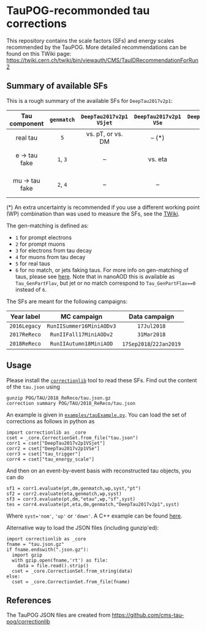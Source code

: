 # TauPOG-recommonded tau corrections

This repository contains the scale factors (SFs) and energy scales recommended by the TauPOG.
More detailed recommendations can be found on this TWiki page: https://twiki.cern.ch/twiki/bin/viewauth/CMS/TauIDRecommendationForRun2


## Summary of available SFs

This is a rough summary of the available SFs for `DeepTau2017v2p1`:

| Tau component  | `genmatch`  | `DeepTau2017v2p1` `VSjet`  | `DeepTau2017v2p1` `VSe`  | `DeepTau2017v2p1` `VSmu`  | energy scale   |
|:--------------:|:-----------:|:--------------------------:|:------------------------:|:-------------------------:|:--------------:|
| real tau       | `5`         | vs. pT, or vs. DM          | – (*)                    | – (*)                     | vs. DM         |
| e -> tau fake  | `1`, `3`    | –                          | vs. eta                  | –                         | vs. DM and eta |
| mu -> tau fake | `2`, `4`    | –                          | –                        | vs. eta                   | – (±1% unc.)   |

(*) An extra uncertainty is recommended if you use a different working point (WP) combination than was used to measure the SFs,
see the [TWiki](https://twiki.cern.ch/twiki/bin/viewauth/CMS/TauIDRecommendationForRun2).

The gen-matching is defined as:
* `1` for prompt electrons
* `2` for prompt muons
* `3` for electrons from tau decay
* `4` for muons from tau decay
* `5` for real taus
* `6` for no match, or jets faking taus.
For more info on gen-matching of taus, please see [here](https://twiki.cern.ch/twiki/bin/viewauth/CMS/HiggsToTauTauWorking2016#MC_Matching).
Note that in nanoAOD this is available as `Tau_GenPartFlav`, but jet or no match correspond to `Tau_GenPartFlav==0` instead of `6`.

The SFs are meant for the following campaigns:

| Year label   | MC campaign              | Data campaign           |
|:------------:|:------------------------:| :----------------------:|
| `2016Legacy` | `RunIISummer16MiniAODv3` | `17Jul2018`             |
| `2017ReReco` | `RunIIFall17MiniAODv2`   | `31Mar2018`             |
| `2018ReReco` | `RunIIAutumn18MiniAOD`   | `17Sep2018`/`22Jan2019` |


## Usage

Please install the [`correctionlib`](https://github.com/cms-nanoAOD/correctionlib) tool to read these SFs.
Find out the content of the `tau.json` using
```
gunzip POG/TAU/2018_ReReco/tau.json.gz
correction summary POG/TAU/2018_ReReco/tau.json
```
An example is given in [`examples/tauExample.py`](../../examples/tauExample.py).
You can load the set of corrections as follows in python as
```
import correctionlib as _core
cset = _core.CorrectionSet.from_file("tau.json")
corr1 = cset["DeepTau2017v2p1VSjet"]
corr2 = cset["DeepTau2017v2p1VSe"]
corr3 = cset["tau_trigger"]
corr4 = cset["tau_energy_scale"]
```
And then on an event-by-event basis with reconstructed tau objects, you can do
```
sf1 = corr1.evaluate(pt,dm,genmatch,wp,syst,"pt")
sf2 = corr2.evaluate(eta,genmatch,wp,syst)
sf3 = corr3.evaluate(pt,dm,"etau",wp,"sf",syst)
tes = corr4.evaluate(pt,eta,dm,genmatch,"DeepTau2017v2p1",syst)
```
Where `syst='nom'`, `'up'` or  `'down'`.
A C++ example can be found [here](https://github.com/cms-nanoAOD/correctionlib/blob/master/src/demo.cc).

Alternative way to load the JSON files (including gunzip'ed):
```
import correctionlib as _core
fname = "tau.json.gz"
if fname.endswith(".json.gz"):
  import gzip
  with gzip.open(fname,'rt') as file:
    data = file.read().strip()
  cset = _core.CorrectionSet.from_string(data)
else:
  cset = _core.CorrectionSet.from_file(fname)
```


## References

The TauPOG JSON files are created from https://github.com/cms-tau-pog/correctionlib
